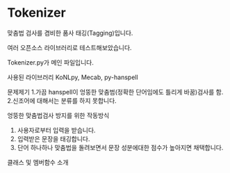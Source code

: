 # Tokenizer

맞춤법 검사를 겸비한 품사 태깅(Tagging)입니다.

여러 오픈소스 라이브러리로 테스트해보았습니다.

Tokenizer.py가 메인 파일입니다.



사용된 라이브러리
KoNLpy, Mecab, py-hanspell

문제제기
1.가끔 hanspell이 엉뚱한 맞춤범(정확한 단어임에도 틀리게 바꿈)검사를 함.
2.신조어에 대해서는 분류를 하지 못합니다.

엉뚱한 맞춤법검사 방지를 위한 작동방식
1. 사용자로부터 입력을 받습니다.
2. 입력받은 문장을 태깅합니다.
3. 단어 하나하나 맞춤법을 돌려보면서 문장 성분에대한 점수가 높아지면 채택합니다.



클래스 및 멤버함수 소개
